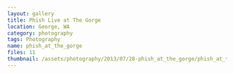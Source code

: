 ```yaml
---
layout: gallery
title: Phish Live at The Gorge
location: George, WA
category: photography
tags: Photography
name: phish_at_the_gorge
files: 11
thumbnail: /assets/photography/2013/07/28-phish_at_the_gorge/phish_at_the_gorge-4.jpg
---
```

